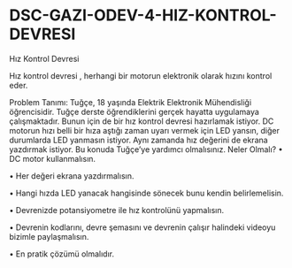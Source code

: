 # DSC-GAZI-ODEV-4-HIZ-KONTROL-DEVRESI
Hız Kontrol Devresi

Hız kontrol devresi , herhangi bir motorun elektronik olarak hızını kontrol eder.

Problem Tanımı:
Tuğçe, 18 yaşında Elektrik Elektronik Mühendisliği öğrencisidir. Tuğçe derste öğrendiklerini gerçek hayatta uygulamaya çalışmaktadır. Bunun için de bir hız kontrol devresi hazırlamak istiyor. DC motorun hızı belli bir hıza aştığı zaman uyarı vermek için LED yansın, diğer durumlarda LED yanmasın istiyor. Aynı zamanda hız değerini de ekrana yazdırmak istiyor. Bu konuda Tuğçe’ye yardımcı olmalısınız.
Neler Olmalı?
•	DC motor kullanmalısın.

•	Her değeri ekrana yazdırmalısın.

•	Hangi hızda LED yanacak hangisinde sönecek bunu kendin belirlemelisin.

•	Devrenizde potansiyometre ile hız kontrolünü yapmalısın.

•	Devrenin kodlarını, devre şemasını ve devrenin çalışır halindeki videoyu bizimle paylaşmalısın.

•	En pratik çözümü olmalıdır.

